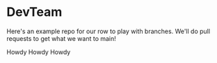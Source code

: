 # DevTeam

Here's an example repo for our row to play with branches.
We'll do pull requests to get what we want to main!

Howdy Howdy Howdy

